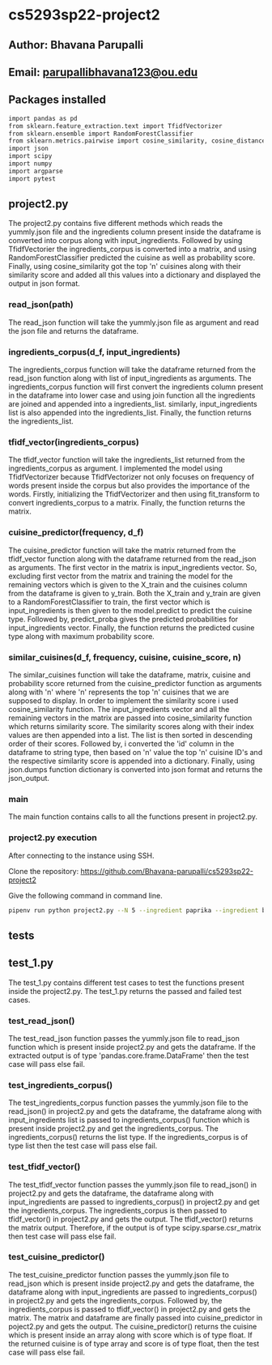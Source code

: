# cs5293sp22-project2
## Author: Bhavana Parupalli
## Email: parupallibhavana123@ou.edu
## Packages installed
```bash 
import pandas as pd
from sklearn.feature_extraction.text import TfidfVectorizer
from sklearn.ensemble import RandomForestClassifier
from sklearn.metrics.pairwise import cosine_similarity, cosine_distances
import json
import scipy
import numpy
import argparse
import pytest
```
## project2.py
The project2.py contains five different methods which reads the yummly.json file and the ingredients column present inside the dataframe is converted into corpus along with input_ingredients. Followed by using TfidfVectorier the ingredients_corpus is converted into a matrix, and using RandomForestClassifier predicted the cuisine as well as probability score. Finally, using cosine_similarity got the top 'n' cuisines along with their similarity score and added all this values into a dictionary and displayed the output in json format.
### read_json(path)
The read_json function will take the yummly.json file as argument and read the json file and returns the dataframe.
### ingredients_corpus(d_f, input_ingredients)
The ingredients_corpus function will take the dataframe returned from the read_json function along with list of input_ingredients as arguments. The ingredients_corpus function will first convert the ingredients column present in the dataframe into lower case and using join function all the ingredients are joined and appended into a ingredients_list. similarly, input_ingredients list is also appended into the ingredients_list. Finally, the function returns the ingredients_list.
### tfidf_vector(ingredients_corpus)
The tfidf_vector function will take the ingredients_list returned from the ingredients_corpus as argument. I implemented the model using TfidfVectorizer because TfidfVectorizer not only focuses on frequency of words present inside the corpus but also provides the importance of the words. Firstly, initializing the TfidfVectorizer and then using fit_transform to convert ingredients_corpus to a matrix. Finally, the function returns the matrix.
### cuisine_predictor(frequency, d_f)
The cuisine_predictor function will take the matrix returned from the tfidf_vector function along with the dataframe returned from the read_json as arguments. The first vector in the matrix is input_ingredients vector. So, excluding first vector from the matrix and training the model for the remaining vectors which is given to the X_train and the cuisines column from the dataframe is given to y_train. Both the X_train and y_train are given to a RandomForestClassifier to train, the first vector which is input_ingredients is then given to the model.predict to predict the cuisine type. Followed by, predict_proba gives the predicted probabilities for input_ingredients vector. Finally, the function returns the predicted cusine type along with maximum probability score.
### similar_cuisines(d_f, frequency, cuisine, cuisine_score, n)
The similar_cuisines function will take the dataframe, matrix, cuisine and probability score returned from the cuisine_predictor function as arguments along with 'n' where 'n' represents the top 'n' cuisines that we are supposed to display. In order to implement the similarity score i used cosine_similarity function. The input_ingredients vector and all the remaining vectors in the matrix are passed into cosine_similarity function which returns similarity score. The similarity scores along with their index values are then appended into a list. The list is then sorted in descending order of their scores. Followed by, i converted the 'id' column in the dataframe to string type, then based on 'n' value the top 'n' cuisine ID's and the respective similarity score is appended into a dictionary. Finally, using json.dumps function dictionary is converted into json format and returns the json_output.
### main
The main function contains calls to all the functions present in project2.py. 
### project2.py execution
After connecting to the instance using SSH.

Clone the repository: https://github.com/Bhavana-parupalli/cs5293sp22-project2

Give the following command in command line.
```bash
pipenv run python project2.py --N 5 --ingredient paprika --ingredient banana --ingredient "rice krispies" 
```
## tests
## test_1.py
The test_1.py contains different test cases to test the functions present inside the project2.py. The test_1.py returns the passed and failed test cases.
### test_read_json()
The test_read_json function passes the yummly.json file to read_json function which is present inside project2.py and gets the dataframe. If the extracted output is of type 'pandas.core.frame.DataFrame' then the test case will pass else fail.
### test_ingredients_corpus()
The test_ingredients_corpus function passes the yummly.json file to the read_json() in project2.py and gets the dataframe, the dataframe along with input_ingredients list is passed to ingredients_corpus() function which is present inside project2.py and get the ingredients_corpus. The ingredients_corpus() returns the list type. If the ingredients_corpus is of type list then the test case will pass else fail.
### test_tfidf_vector()
The test_tfidf_vector function passes the yummly.json file to read_json() in project2.py and gets the dataframe, the dataframe along with input_ingredients are passed to ingredients_corpus() in project2.py and get the ingredients_corpus. The ingredients_corpus is then passed to tfidf_vector() in project2.py and gets the output. The tfidf_vector() returns the matrix output. Therefore, if the output is of type scipy.sparse.csr_matrix then test case will pass else fail. 
### test_cuisine_predictor()
The test_cuisine_predictor function passes the yummly.json file to read_json which is present inside project2.py and gets the dataframe, the dataframe along with input_ingredients are passed to ingredients_corpus() in project2.py and gets the ingredients_corpus. Followed by, the ingredients_corpus is passed to tfidf_vector() in project2.py and gets the matrix. The matrix and dataframe are finally passed into cuisine_predictor in poject2.py and gets the output. The cuisine_predictor() returns the cuisine which is present inside an array along with score which is of type float. If the returned cuisine is of type array and score is of type float, then the test case will pass else fail. 
